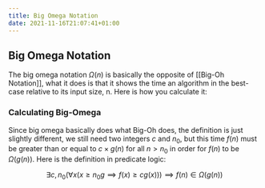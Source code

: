 ```yaml
---
title: Big Omega Notation
date: 2021-11-16T21:07:41+01:00
---
```

## Big Omega Notation
The big omega notation $\Omega(n)$ is basically the opposite of [[Big-Oh Notation]], what it does is that it shows the time an algorithm in the best-case relative to its input size, n. Here is how you calculate it:

### Calculating Big-Omega
Since big omega basically does what Big-Oh does, the definition is just slightly different, we still need two integers $c$ and $n_0$, but this time $f(n)$ must be greater than or equal to $c\times g(n)$ for all $n > n_0$ in order for $f(n)$ to be $\Omega(g(n))$. Here is the definition in predicate logic:

  $$\exists c,n_0(\forall x(x \geq n_0 g \implies f(x) \geq cg(x))) \implies f(n) \in \Omega(g(n))$$